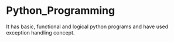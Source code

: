 # Python_Programming

It  has basic, functional and logical python programs and have used exception handling concept.
